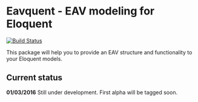 Eavquent - EAV modeling for Eloquent
======================================
[![Build Status](https://travis-ci.org/IsraelOrtuno/Eavquent.svg?branch=master)](https://travis-ci.org/IsraelOrtuno/Eavquent)

This package will help you to provide an EAV structure and functionality to your Eloquent models.


## Current status

**01/03/2016** Still under development. First alpha will be tagged soon.
